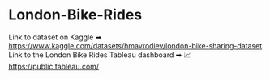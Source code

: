 # London-Bike-Rides

Link to dataset on Kaggle ➡︎ https://www.kaggle.com/datasets/hmavrodiev/london-bike-sharing-dataset
Link to the London Bike Rides Tableau dashboard ➡︎ 📈 https://public.tableau.com/
